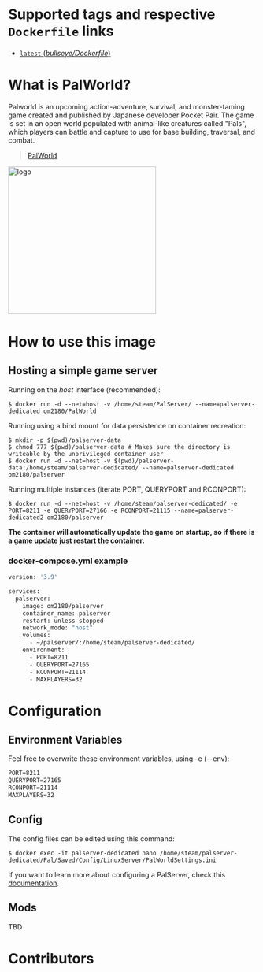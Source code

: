 # Supported tags and respective `Dockerfile` links
-	[`latest` (*bullseye/Dockerfile*)](https://github.com/CM2Walki/Squad/blob/master/bullseye/Dockerfile)

# What is PalWorld?
Palworld is an upcoming action-adventure, survival, and monster-taming game created and published by Japanese developer Pocket Pair. The game is set in an open world populated with animal-like creatures called "Pals", which players can battle and capture to use for base building, traversal, and combat. <br/>

> [PalWorld](https://store.steampowered.com/app/1623730/Palworld/)

<img src="https://cdn.akamai.steamstatic.com/steam/apps/1623730/capsule_616x353.jpg?t=1705662211" alt="logo" width="300"/></img>

# How to use this image

## Hosting a simple game server
Running on the *host* interface (recommended):<br/>
```console
$ docker run -d --net=host -v /home/steam/PalServer/ --name=palserver-dedicated om2180/PalWorld
```

Running using a bind mount for data persistence on container recreation:
```console
$ mkdir -p $(pwd)/palserver-data
$ chmod 777 $(pwd)/palserver-data # Makes sure the directory is writeable by the unprivileged container user
$ docker run -d --net=host -v $(pwd)/palserver-data:/home/steam/palserver-dedicated/ --name=palserver-dedicated om2180/palserver
```

Running multiple instances (iterate PORT, QUERYPORT and RCONPORT):<br/>
```console
$ docker run -d --net=host -v /home/steam/palserver-dedicated/ -e PORT=8211 -e QUERYPORT=27166 -e RCONPORT=21115 --name=palserver-dedicated2 om2180/palserver
```

**The container will automatically update the game on startup, so if there is a game update just restart the container.**

### docker-compose.yml example
```dockerfile
version: '3.9'

services:
  palserver:
    image: om2180/palserver
    container_name: palserver
    restart: unless-stopped
    network_mode: "host"
    volumes:
      - ~/palserver/:/home/steam/palserver-dedicated/
    environment:
      - PORT=8211
      - QUERYPORT=27165
      - RCONPORT=21114
      - MAXPLAYERS=32
```

# Configuration
## Environment Variables
Feel free to overwrite these environment variables, using -e (--env):
```dockerfile
PORT=8211
QUERYPORT=27165
RCONPORT=21114
MAXPLAYERS=32
```

## Config
The config files can be edited using this command:

```console
$ docker exec -it palserver-dedicated nano /home/steam/palserver-dedicated/Pal/Saved/Config/LinuxServer/PalWorldSettings.ini

```

If you want to learn more about configuring a PalServer, check this [documentation](https://palserver.gamepedia.com/Server_Configuration).

## Mods

TBD

# Contributors
